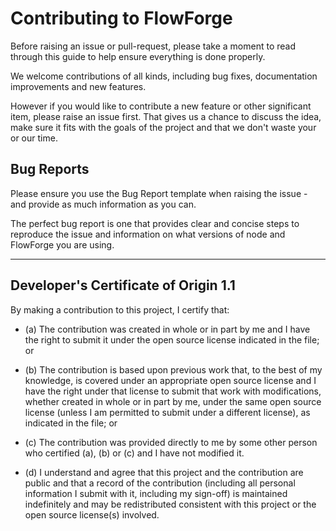 # Contributing to FlowForge

Before raising an issue or pull-request, please take a moment to read through
this guide to help ensure everything is done properly.

We welcome contributions of all kinds, including bug fixes, documentation
improvements and new features.

However if you would like to contribute a new feature or other significant item,
please raise an issue first. That gives us a chance to discuss the idea, make
sure it fits with the goals of the project and that we don't waste your or our time.

## Bug Reports

Please ensure you use the Bug Report template when raising the issue - and provide
as much information as you can.

The perfect bug report is one that provides clear and concise steps to reproduce
the issue and information on what versions of node and FlowForge you are using.

---

<a id="developers-certificate-of-origin"></a>

## Developer's Certificate of Origin 1.1

By making a contribution to this project, I certify that:

- (a) The contribution was created in whole or in part by me and I
  have the right to submit it under the open source license
  indicated in the file; or

- (b) The contribution is based upon previous work that, to the best
  of my knowledge, is covered under an appropriate open source
  license and I have the right under that license to submit that
  work with modifications, whether created in whole or in part
  by me, under the same open source license (unless I am
  permitted to submit under a different license), as indicated
  in the file; or

- (c) The contribution was provided directly to me by some other
  person who certified (a), (b) or (c) and I have not modified
  it.

- (d) I understand and agree that this project and the contribution
  are public and that a record of the contribution (including all
  personal information I submit with it, including my sign-off) is
  maintained indefinitely and may be redistributed consistent with
  this project or the open source license(s) involved.
